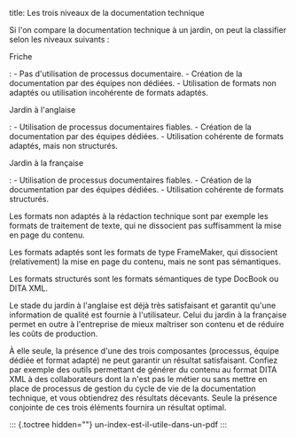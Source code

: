 title: Les trois niveaux de la documentation technique

Si l\'on compare la documentation technique à un jardin, on peut la
classifier selon les niveaux suivants :

Friche

:   -   Pas d\'utilisation de processus documentaire.
    -   Création de la documentation par des équipes non dédiées.
    -   Utilisation de formats non adaptés ou utilisation incohérente de
        formats adaptés.

Jardin à l\'anglaise

:   -   Utilisation de processus documentaires fiables.
    -   Création de la documentation par des équipes dédiées.
    -   Utilisation cohérente de formats adaptés, mais non structurés.

Jardin à la française

:   -   Utilisation de processus documentaires fiables.
    -   Création de la documentation par des équipes dédiées.
    -   Utilisation cohérente de formats structurés.

Les formats non adaptés à la rédaction technique sont par exemple les
formats de traitement de texte, qui ne dissocient pas suffisamment la
mise en page du contenu.

Les formats adaptés sont les formats de type FrameMaker, qui dissocient
(relativement) la mise en page du contenu, mais ne sont pas sémantiques.

Les formats structurés sont les formats sémantiques de type DocBook ou
DITA XML.

Le stade du jardin à l\'anglaise est déjà très satisfaisant et garantit
qu\'une information de qualité est fournie à l\'utilisateur. Celui du
jardin à la française permet en outre à l\'entreprise de mieux maîtriser
son contenu et de réduire les coûts de production.

À elle seule, la présence d\'une des trois composantes (processus,
équipe dédiée et format adapté) ne peut garantir un résultat
satisfaisant. Confiez par exemple des outils permettant de générer du
contenu au format DITA XML à des collaborateurs dont la n\'est pas le
métier ou sans mettre en place de processus de gestion du cycle de vie
de la documentation technique, et vous obtiendrez des résultats
décevants. Seule la présence conjointe de ces trois éléments fournira un
résultat optimal.

::: {.toctree hidden=""}
un-index-est-il-utile-dans-un-pdf
:::

